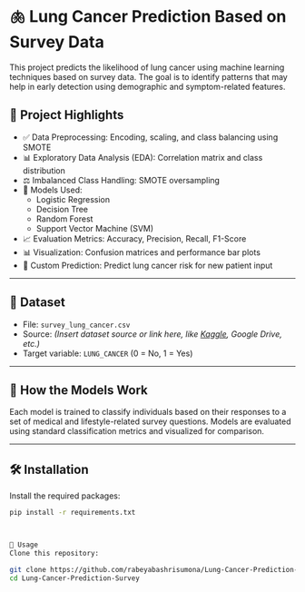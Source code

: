 # 🫁 Lung Cancer Prediction Based on Survey Data

This project predicts the likelihood of lung cancer using machine learning techniques based on survey data. The goal is to identify patterns that may help in early detection using demographic and symptom-related features.


## 📌 Project Highlights

- ✅ Data Preprocessing: Encoding, scaling, and class balancing using SMOTE
- 📊 Exploratory Data Analysis (EDA): Correlation matrix and class distribution
- ⚖️ Imbalanced Class Handling: SMOTE oversampling
- 🤖 Models Used:
  - Logistic Regression
  - Decision Tree
  - Random Forest
  - Support Vector Machine (SVM)
- 📈 Evaluation Metrics: Accuracy, Precision, Recall, F1-Score
- 📊 Visualization: Confusion matrices and performance bar plots
- 🧪 Custom Prediction: Predict lung cancer risk for new patient input

---

## 📁 Dataset

- File: `survey_lung_cancer.csv`
- Source: _(Insert dataset source or link here, like [Kaggle](https://www.kaggle.com/), Google Drive, etc.)_
- Target variable: `LUNG_CANCER` (0 = No, 1 = Yes)

---

## 🧠 How the Models Work

Each model is trained to classify individuals based on their responses to a set of medical and lifestyle-related survey questions. Models are evaluated using standard classification metrics and visualized for comparison.

---

## 🛠️ Installation

Install the required packages:
```bash
pip install -r requirements.txt



🚀 Usage
Clone this repository:

git clone https://github.com/rabeyabashrisumona/Lung-Cancer-Prediction-Survey.git
cd Lung-Cancer-Prediction-Survey

